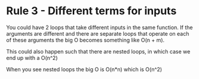 # Rule 3 - Different terms for inputs

You could have 2 loops that take different inputs in the same function. If the arguments are different and there are separate loops that operate on each of these arguments the big O becomes something like O(n + m).



This could also happen such that there are nested loops, in which case we end up with a O(n^2)

When you see nested loops the big O is O(n\*n) which is O(n^2)
